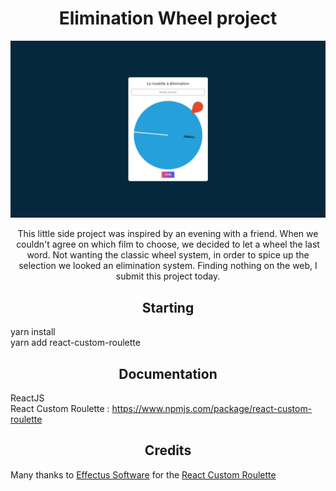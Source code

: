 <h1 align="center">Elimination Wheel project</h1>

![](image.png)

<p align="center">This little side project was inspired by an evening with a friend. When we couldn't agree on which film to choose, we decided to let a wheel the last word. Not wanting the classic wheel system, in order to spice up the selection we looked an elimination system. Finding nothing on the web, I submit this project today.</p>

<h2 align="center">Starting</h2>
<p>
yarn install
</br>
yarn add react-custom-roulette
</p>

<h2 align="center">Documentation</h2>
<p>
ReactJS
<br/>
React Custom Roulette : <a href="https://www.npmjs.com/package/react-custom-roulette">https://www.npmjs.com/package/react-custom-roulette</a>
</p>

<h2 align="center">Credits</h2>
<p>
Many thanks to <a href="https://github.com/effectussoftware">Effectus Software</a> for the <a href="https://github.com/effectussoftware/react-custom-roulette">React Custom Roulette</a>
</p>